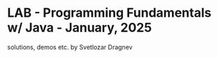 # LAB - Programming Fundamentals w/ Java - January, 2025
 solutions, demos etc. by Svetlozar Dragnev
